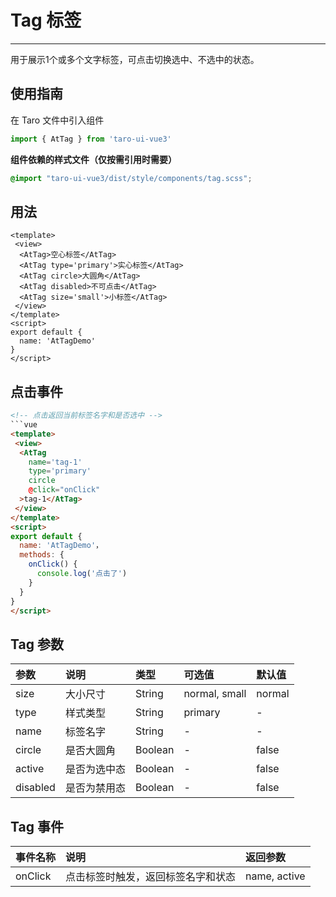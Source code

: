 # Tag 标签

---

用于展示1个或多个文字标签，可点击切换选中、不选中的状态。

## 使用指南

在 Taro 文件中引入组件


```typescript
import { AtTag } from 'taro-ui-vue3'
```


**组件依赖的样式文件（仅按需引用时需要）**


```scss
@import "taro-ui-vue3/dist/style/components/tag.scss";
```


## 用法


```vue
<template>
 <view>
  <AtTag>空心标签</AtTag>
  <AtTag type='primary'>实心标签</AtTag>
  <AtTag circle>大圆角</AtTag>
  <AtTag disabled>不可点击</AtTag>
  <AtTag size='small'>小标签</AtTag>
 </view>
</template>
<script>
export default {
  name: 'AtTagDemo'
}
</script>
```


## 点击事件


```html
<!-- 点击返回当前标签名字和是否选中 -->
```vue
<template>
 <view>
  <AtTag
    name='tag-1'
    type='primary'
    circle
    @click="onClick"
  >tag-1</AtTag>
 </view>
</template>
<script>
export default {
  name: 'AtTagDemo'，
  methods: {
    onClick() {
      console.log('点击了')
    }
  }
}
</script>
```


## Tag 参数

| 参数     | 说明         | 类型    | 可选值        | 默认值 |
|:---------|:-------------|:--------|:--------------|:-------|
| size     | 大小尺寸     | String  | normal, small | normal |
| type     | 样式类型     | String  | primary       | -      |
| name     | 标签名字     | String  | -             | -      |
| circle   | 是否大圆角   | Boolean | -             | false  |
| active   | 是否为选中态 | Boolean | -             | false  |
| disabled | 是否为禁用态 | Boolean | -             | false  |

## Tag 事件

| 事件名称 | 说明                               | 返回参数     |
|:---------|:-----------------------------------|:-------------|
| onClick  | 点击标签时触发，返回标签名字和状态 | name, active |
